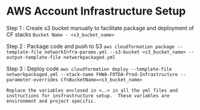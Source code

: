 # AWS Account Infrastructure Setup

Step 1 : Create s3 bucket manually to facilitate package and deployment of CF stacks
`
  Bucket Name - <s3_bucket_name>
`

Step 2 : Package code and push to S3
`
  aws cloudformation package --template-file networkInfra-params.yml --s3-bucket <s3_bucket_name> --output-template-file networkpackaged.yml
`

Step 3 : Deploy code
`
  aws cloudformation deploy --template-file networkpackaged.yml --stack-name FHWA-FOTDA-Prod-Infrastructure --parameter-overrides CfnBucketName=<s3_bucket_name>
`

`
Replace the variables enclosed in <..> in all the yml files and instructions for insfrastructure setup. 
These variables are environment and project specific.
`
